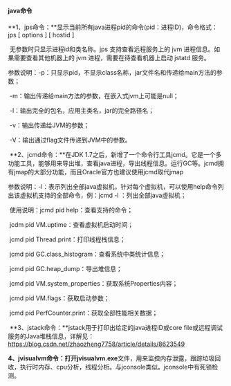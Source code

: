 #### java命令

​	**1、jps命令：**显示当前所有java进程pid的命令(pid：进程ID)，命令格式：jps [ options ] [ hostid ]

​		无参数时只显示进程id和类名称。jps 支持查看远程服务上的 jvm 进程信息。如果需要查看其他机器上的 jvm 进程，需要在待查看机器上启动 jstatd 服务。

​		参数说明：-p：只显示pid，不显示class名称，jar文件名和传递给main方法的参数；

​				  -m：输出传递给main方法的参数，在嵌入式jvm上可能是null；

​				  -l：输出完全的包名，应用主类名，jar的完全路径名；

​				  -v：输出传递给JVM的参数；

​				  -V：输出通过flag文件传递到JVM中的参数。

​	**2、jcmd命令：**在JDK 1.7之后，新增了一个命令行工具jcmd。它是一个多功能工具，能够用来导出堆，查看java进程，导出线程信息。运行GC等。jcmd拥有jmap的大部分功能，而且Oracle官方也建议使用jcmd取代jmap

​		参数说明：-l：表示列出全部java虚拟机，针对每个虚拟机，可以使用help命令列出该虚拟机支持的全部命令，例：jcmd -l ：列出全部java虚拟机；

​		使用说明：jcmd pid help：查看支持的命令；

​				  jcdm pid VM.uptime：查看虚拟机启动时间；

​				  jcmd pid Thread.print：打印线程栈信息；

​				  jcmd pid GC.class_histogram：查看系统中类统计信息；

​				  jcmd pid GC.heap_dump：导出堆信息；

​				  jcmd pid VM.system_properties：获取系统Properties内容；

​				  jcmd pid VM.flags：获取启动參数；

​				  jcmd pid PerfCounter.print：获取全部性能相关数据；

​	**3、jstack命令：**jstack用于打印出给定的java进程ID或core file或远程调试服务的Java堆栈信息，详解见：https://blog.csdn.net/zhaozheng7758/article/details/8623549

​	**4、jvisualvm命令：**打开**jvisualvm.exe**文件，用来监控内存泄露，跟踪垃圾回收，执行时内存、cpu分析，线程分析。与jconsole类似。jconsole中有死锁检测。